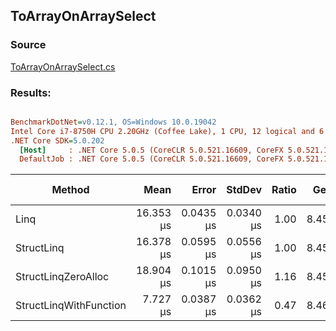 ﻿## ToArrayOnArraySelect

### Source
[ToArrayOnArraySelect.cs](../../src/StructLinq.Benchmark/ToArrayOnArraySelect.cs)

### Results:
``` ini

BenchmarkDotNet=v0.12.1, OS=Windows 10.0.19042
Intel Core i7-8750H CPU 2.20GHz (Coffee Lake), 1 CPU, 12 logical and 6 physical cores
.NET Core SDK=5.0.202
  [Host]     : .NET Core 5.0.5 (CoreCLR 5.0.521.16609, CoreFX 5.0.521.16609), X64 RyuJIT
  DefaultJob : .NET Core 5.0.5 (CoreCLR 5.0.521.16609, CoreFX 5.0.521.16609), X64 RyuJIT


```
|                 Method |      Mean |     Error |    StdDev | Ratio |  Gen 0 |  Gen 1 | Gen 2 | Allocated | Code Size |
|----------------------- |----------:|----------:|----------:|------:|-------:|-------:|------:|----------:|----------:|
|                   Linq | 16.353 μs | 0.0435 μs | 0.0340 μs |  1.00 | 8.4534 | 1.0376 |     - |  39.13 KB |   0.96 KB |
|             StructLinq | 16.378 μs | 0.0595 μs | 0.0556 μs |  1.00 | 8.4534 | 1.0376 |     - |  39.15 KB |   0.42 KB |
|    StructLinqZeroAlloc | 18.904 μs | 0.1015 μs | 0.0950 μs |  1.16 | 8.4534 | 1.0376 |     - |  39.12 KB |   0.58 KB |
| StructLinqWithFunction |  7.727 μs | 0.0387 μs | 0.0362 μs |  0.47 | 8.4686 | 1.0529 |     - |  39.09 KB |   0.78 KB |
